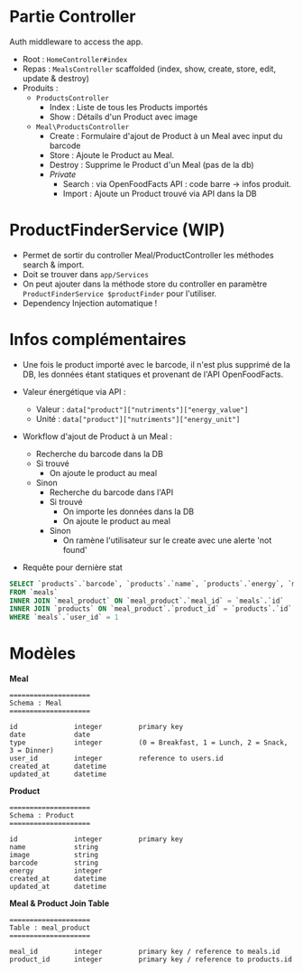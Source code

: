 # Partie Controller

Auth middleware to access the app.

- Root : `HomeController#index`
- Repas : `MealsController` scaffolded (index, show, create, store, edit, update & destroy)
- Produits :
  - `ProductsController`
    - Index : Liste de tous les Products importés
    - Show : Détails d'un Product avec image
  - `Meal\ProductsController`
    - Create : Formulaire d'ajout de Product à un Meal avec input du barcode
    - Store : Ajoute le Product au Meal.
    - Destroy : Supprime le Product d'un Meal (pas de la db)
    - *Private*
      - Search : via OpenFoodFacts API : code barre -> infos produit.
      - Import : Ajoute un Product trouvé via API dans la DB

# ProductFinderService (WIP)

- Permet de sortir du controller Meal/ProductController les méthodes search & import.
- Doit se trouver dans `app/Services`
- On peut ajouter dans la méthode store du controller en paramètre `ProductFinderService $productFinder` pour l'utiliser.
- Dependency Injection automatique !

# Infos complémentaires

- Une fois le product importé avec le barcode, il n'est plus supprimé de la DB, les données étant statiques et provenant de l'API OpenFoodFacts.
- Valeur énergétique via API :
  - Valeur : `data["product"]["nutriments"]["energy_value"]`
  - Unité : `data["product"]["nutriments"]["energy_unit"]`
- Workflow d'ajout de Product à un Meal :
  - Recherche du barcode dans la DB
  - Si trouvé
    - On ajoute le product au meal
  - Sinon
    - Recherche du barcode dans l'API
    - Si trouvé
      - On importe les données dans la DB
      - On ajoute le product au meal
    - Sinon
      - On ramène l'utilisateur sur le create avec une alerte 'not found'

- Requête pour dernière stat

```sql
SELECT `products`.`barcode`, `products`.`name`, `products`.`energy`, `meal_product`.`meal_id`
FROM `meals`
INNER JOIN `meal_product` ON `meal_product`.`meal_id` = `meals`.`id`
INNER JOIN `products` ON `meal_product`.`product_id` = `products`.`id`
WHERE `meals`.`user_id` = 1
```

# Modèles

**Meal**

    ====================
    Schema : Meal
    ====================

    id              integer         primary key
    date            date
    type            integer         (0 = Breakfast, 1 = Lunch, 2 = Snack, 3 = Dinner)
    user_id         integer         reference to users.id
    created_at      datetime
    updated_at      datetime

**Product**

    ====================
    Schema : Product
    ====================

    id              integer         primary key
    name            string
    image           string          
    barcode         string          
    energy          integer          
    created_at      datetime
    updated_at      datetime

**Meal & Product Join Table**

    ====================
    Table : meal_product
    ====================

    meal_id         integer         primary key / reference to meals.id
    product_id      integer         primary key / reference to products.id
